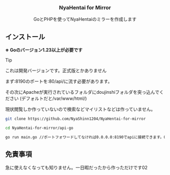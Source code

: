 <p align="center">
    <h3 align="center">NyaHentai for Mirror</h3>
    <p align="center">
        GoとPHPを使ってNyaHentaiのミラーを作成します<br />
    </p>
</p>

## インストール

**※ Goのバージョン1.23以上が必要です**

> [!TIP]
> これは開発バージョンです。正式版とかありません

まず:8190のポートを:80/api/に流す必要があります。

その次にApacheが実行されているフォルダにdoujinshiフォルダを突っ込んでください (デフォルトだと/var/www/html/)

現状閲覧しか作っていないので検索などマイリストなどは作っていません。

```bash
git clone https://github.com/NyaShinn1204/NyaHentai-for-mirror

cd NyaHentai-for-mirror/api-go

go run main.go //ポートフォワードしてなければ0.0.0.0:8190でapiに接続できます。0.0.0.0:8190/v1/getinfoでipが出てくれば多分生きてます。

```


## 免責事項

急に使えなくなっても知りません。一日暇だったから作っただけです02
